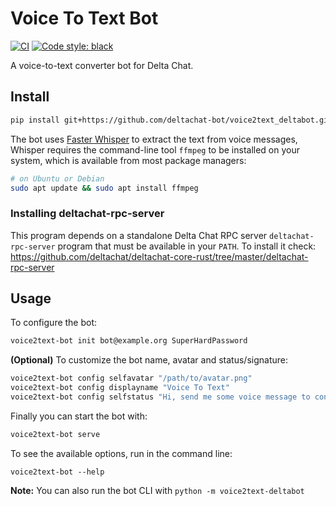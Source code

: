 # Voice To Text Bot

[![CI](https://github.com/deltachat-bot/voice2text_deltabot/actions/workflows/python-ci.yml/badge.svg)](https://github.com/deltachat-bot/voice2text_deltabot/actions/workflows/python-ci.yml)
[![Code style: black](https://img.shields.io/badge/code%20style-black-000000.svg)](https://github.com/psf/black)

A voice-to-text converter bot for Delta Chat.

## Install

```sh
pip install git+https://github.com/deltachat-bot/voice2text_deltabot.git
```

The bot uses [Faster Whisper](https://github.com/guillaumekln/faster-whisper/) to extract the text from voice messages,
Whisper requires the command-line tool `ffmpeg` to be installed on your system, which is available
from most package managers:

```sh
# on Ubuntu or Debian
sudo apt update && sudo apt install ffmpeg
```

### Installing deltachat-rpc-server

This program depends on a standalone Delta Chat RPC server `deltachat-rpc-server` program that must be
available in your `PATH`. To install it check:
https://github.com/deltachat/deltachat-core-rust/tree/master/deltachat-rpc-server

## Usage

To configure the bot:

```sh
voice2text-bot init bot@example.org SuperHardPassword
```

**(Optional)** To customize the bot name, avatar and status/signature:

```sh
voice2text-bot config selfavatar "/path/to/avatar.png"
voice2text-bot config displayname "Voice To Text"
voice2text-bot config selfstatus "Hi, send me some voice message to convert it to text"
```

Finally you can start the bot with:

```sh
voice2text-bot serve
```

To see the available options, run in the command line:

```
voice2text-bot --help
```

**Note:** You can also run the bot CLI with `python -m voice2text-deltabot`

